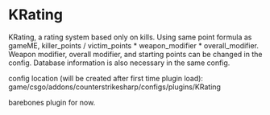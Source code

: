 # KRating
 KRating, a rating system based only on kills.
 Using same point formula as gameME, killer_points / victim_points * weapon_modifier * overall_modifier.
 Weapon modifier, overall modifier, and starting points can be changed in the config.
 Database information is also necessary in the same config.

 config location (will be created after first time plugin load): game/csgo/addons/counterstrikesharp/configs/plugins/KRating

 barebones plugin for now.
